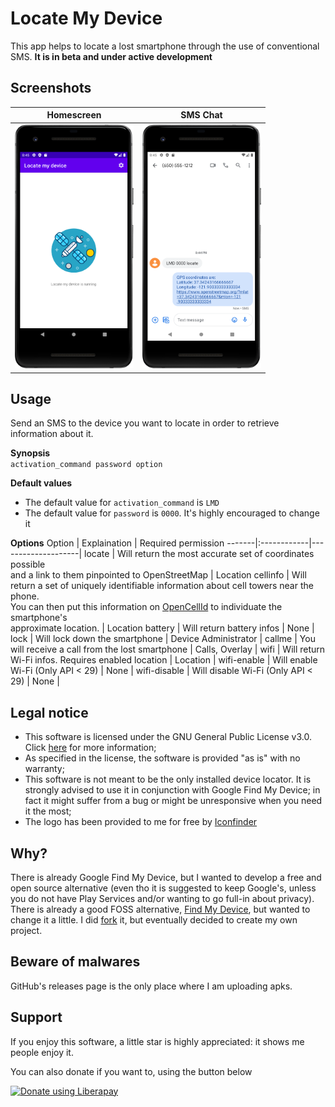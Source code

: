 # Locate My Device
This app helps to locate a lost smartphone through the use of conventional SMS. **It is in beta and under active development**

## Screenshots
| Homescreen | SMS Chat
|:-:|:-:|
| <img src="/images/home.png" alt="Homescreen" width="190" height="390.641"> | <img src="/images/sms.png" width="190" height="390.641"> |

## Usage
Send an SMS to the device you want to locate in order to retrieve information about it.

**Synopsis**
<br/>
```activation_command password option```

**Default values**
<br/>
* The default value for ```activation_command``` is ```LMD```
* The default value for ```password``` is ```0000```. It's highly encouraged to change it

**Options**
Option | Explaination | Required permission
-------|:------------|--------------------|
locate | Will return the most accurate set of coordinates possible <br/> and a link to them pinpointed to OpenStreetMap | Location
cellinfo | Will return a set of uniquely identifiable information about cell towers near the phone. <br/> You can then put this information on [OpenCellId][1] to individuate the smartphone's <br/> approximate location. | Location
battery | Will return battery infos | None |
lock | Will  lock down the smartphone | Device Administrator |
callme | You will receive a call from the lost smartphone | Calls, Overlay |
wifi | Will return Wi-Fi infos. Requires enabled location | Location |
wifi-enable | Will enable Wi-Fi (Only API < 29) | None |
wifi-disable | Will disable Wi-Fi (Only API < 29) | None |

## Legal notice
* This software is licensed under the GNU General Public License v3.0. Click [here](https://github.com/xfarrow/locatemydevice/blob/main/LICENSE) for more information;
* As specified in the license, the software is provided "as is" with no warranty;
* This software is not meant to be the only installed device locator. It is strongly advised to use it in conjunction with Google Find My Device; in fact it might suffer from a bug or might be unresponsive when you need it the most;
* The logo has been provided to  me for free by [Iconfinder](https://www.iconfinder.com/)

## Why?
There is already Google Find My Device, but I wanted to develop a free and open source alternative (even tho it is suggested to keep Google's, unless you do not have Play Services and/or wanting to go full-in about privacy). There is already a good FOSS alternative, [Find My Device](https://gitlab.com/Nulide/findmydevice), but wanted to change it a little. I did [fork](https://www.github.com/xfarrow/FindMyDevice) it, but eventually decided to create my own project.

## Beware of malwares
GitHub's releases page is the only place where I am uploading apks.

## Support
If you enjoy this software, a little star is highly appreciated: it shows me people enjoy it.

You can also donate if you want to, using the button below

<noscript><a href="https://liberapay.com/xfarrow/donate"><img alt="Donate using Liberapay" src="https://liberapay.com/assets/widgets/donate.svg"></a></noscript>

[1]: https://opencellid.org/
